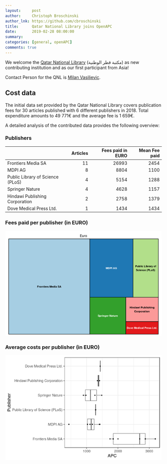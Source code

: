 ```yaml
---
layout:     post
author:     Christoph Broschinski
author_lnk: https://github.com/cbroschinski
title:      Qatar National Library joins OpenAPC
date:       2019-02-28 08:00:00
summary:    
categories: [general, openAPC]
comments: true
---
```





We welcome the [Qatar National Library](https://qnl.qa/en) (مكتبة قطر الوطنية) as new contributing institution and as our first participant from Asia!

Contact Person for the QNL is [Milan Vasiljevic](mailto:mvasiljevic@qnl.qa).

## Cost data




The initial data set provided by the Qatar National Library covers publication fees for 30 articles published with 6 different publishers in 2018. Total expenditure amounts to 49 771€ and the average fee is 1 659€.

A detailed analysis of the contributed data provides the following overview:

### Publishers


|                                 | Articles| Fees paid in EURO| Mean Fee paid|
|:--------------------------------|--------:|-----------------:|-------------:|
|Frontiers Media SA               |       11|             26993|          2454|
|MDPI AG                          |        8|              8804|          1100|
|Public Library of Science (PLoS) |        4|              5154|          1288|
|Springer Nature                  |        4|              4628|          1157|
|Hindawi Publishing Corporation   |        2|              2758|          1379|
|Dove Medical Press Ltd.          |        1|              1434|          1434|

### Fees paid per publisher (in EURO)

![plot of chunk tree_qnl_2019_02_28_full](/figure/tree_qnl_2019_02_28_full-1.png)

###  Average costs per publisher (in EURO)

![plot of chunk box_qnl_2019_02_28_publisher_full](/figure/box_qnl_2019_02_28_publisher_full-1.png)
